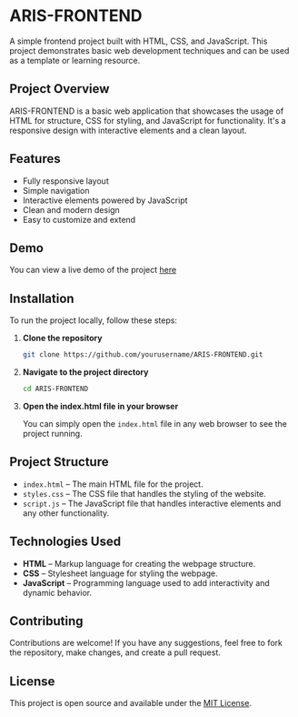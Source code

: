 
# ARIS-FRONTEND

A simple frontend project built with HTML, CSS, and JavaScript. This project demonstrates basic web development techniques and can be used as a template or learning resource.

## Project Overview

ARIS-FRONTEND is a basic web application that showcases the usage of HTML for structure, CSS for styling, and JavaScript for functionality. It's a responsive design with interactive elements and a clean layout.

## Features

- Fully responsive layout
- Simple navigation
- Interactive elements powered by JavaScript
- Clean and modern design
- Easy to customize and extend

## Demo

You can view a live demo of the project [here]((https://raiankit1804.github.io/ARIS-FRONTEND/))

## Installation

To run the project locally, follow these steps:

1. **Clone the repository**

   ```bash
   git clone https://github.com/yourusername/ARIS-FRONTEND.git
   ```

2. **Navigate to the project directory**

   ```bash
   cd ARIS-FRONTEND
   ```

3. **Open the index.html file in your browser**

   You can simply open the `index.html` file in any web browser to see the project running.

## Project Structure

- `index.html` – The main HTML file for the project.
- `styles.css` – The CSS file that handles the styling of the website.
- `script.js` – The JavaScript file that handles interactive elements and any other functionality.

## Technologies Used

- **HTML** – Markup language for creating the webpage structure.
- **CSS** – Stylesheet language for styling the webpage.
- **JavaScript** – Programming language used to add interactivity and dynamic behavior.

## Contributing

Contributions are welcome! If you have any suggestions, feel free to fork the repository, make changes, and create a pull request.

## License

This project is open source and available under the [MIT License](LICENSE).

